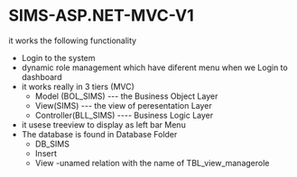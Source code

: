 # SIMS-ASP.NET-MVC-V1

it works the following functionality
 - Login to the system
 - dynamic role management which have diferent menu when we Login to dashboard 
 - it works really in 3 tiers (MVC)
      - Model (BOL_SIMS) --- the Business Object Layer
      - View(SIMS) --- the view of peresentation Layer
      - Controller(BLL_SIMS) ---- Business Logic Layer
 -  it usese treeview to display as left bar Menu  
 -  The database is found in Database Folder 
      - DB_SIMS
      - Insert
      - View -unamed relation with the name of TBL_view_managerole
